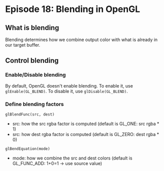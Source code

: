 # Episode 18: Blending in OpenGL

## What is blending

Blending determines how we combine output color with what is already in our
target buffer.

## Control blending

### Enable/Disable blending

By default, OpenGL doesn't enable blending. To enable it, use `glEnable(GL_BLEND)`.
To disable it, use `glDisable(GL_BLEND)`.

### Define blending factors

`glBlendFunc(src, dest)`

- src: how the src rgba factor is computed (default is GL_ONE: src rgba * 1)
- src: how dest rgba factor is computed (default is GL_ZERO: dest rgba * 0)

`glBendEquation(mode)`

- mode: how we combine the src and dest colors (default is GL_FUNC_ADD: 1+0=1
 -> use source value)

